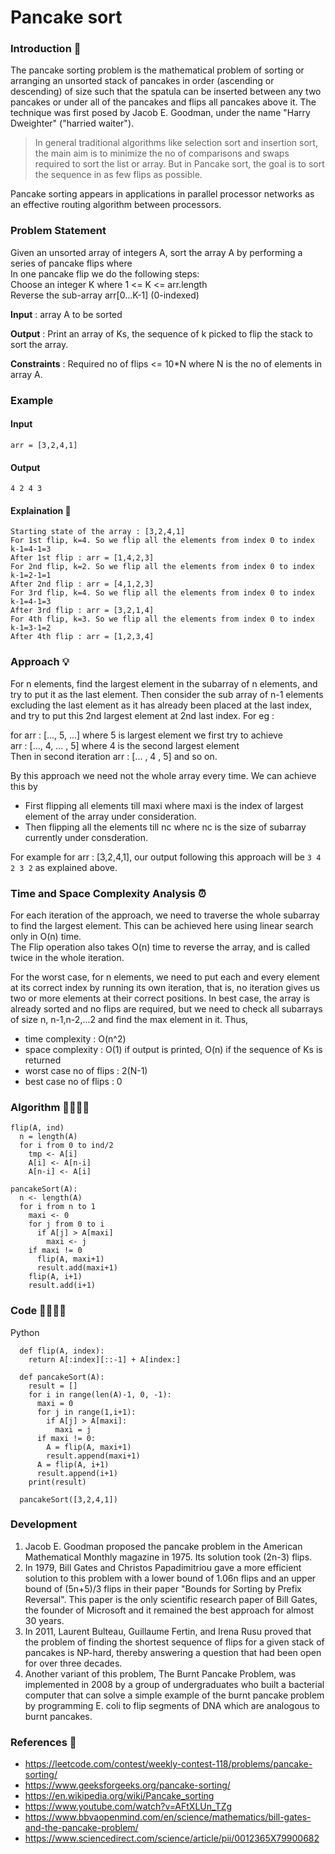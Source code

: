 # Pancake sort

### Introduction 📖

The pancake sorting problem  is the mathematical problem of sorting or arranging an unsorted stack of pancakes in order (ascending or descending) of size such that the spatula can be inserted between any two pancakes or under all of the pancakes and flips all pancakes above it. The technique was first posed by Jacob E. Goodman, under the name "Harry Dweighter" ("harried waiter").

> In general traditional algorithms like selection sort and insertion sort, the main aim is to minimize the no of comparisons and swaps required to sort the list or array. But in Pancake sort, the goal is to sort the sequence in as few flips as possible. 

Pancake sorting appears in applications in parallel processor networks as an effective routing algorithm between processors.

### Problem Statement

Given an unsorted array of integers A, sort the array A by performing a series of pancake flips where  
In one pancake flip we do the following steps:  
Choose an integer K where 1 <= K <= arr.length  
Reverse the sub-array arr[0...K-1] (0-indexed)

**Input** : array A to be sorted

**Output** : Print an array of Ks, the sequence of k picked to flip the stack to sort the array.

**Constraints** : Required no of flips <= 10*N where N is the no of elements in array A.


### Example

#### Input
```
arr = [3,2,4,1]
```

#### Output
```
4 2 4 3
```

#### Explaination 🤔
```
Starting state of the array : [3,2,4,1]
For 1st flip, k=4. So we flip all the elements from index 0 to index k-1=4-1=3
After 1st flip : arr = [1,4,2,3]
For 2nd flip, k=2. So we flip all the elements from index 0 to index k-1=2-1=1
After 2nd flip : arr = [4,1,2,3]
For 3rd flip, k=4. So we flip all the elements from index 0 to index k-1=4-1=3
After 3rd flip : arr = [3,2,1,4]
For 4th flip, k=3. So we flip all the elements from index 0 to index k-1=3-1=2
After 4th flip : arr = [1,2,3,4]
```

### Approach 💡

For n elements, find the largest element in the subarray of n elements, and try to put it as the last element. Then consider the sub array of n-1 elements excluding the last element as it has already been placed at the last index, and try to put this 2nd largest element at 2nd last index. For eg :

for arr : [..., 5, ...] where 5 is largest element we first try to achieve  
arr : [..., 4, ... , 5] where 4 is the second largest element  
Then in second iteration arr : [... , 4 , 5] and so on.

By this approach we need not the whole array every time. We can achieve this by 

- First flipping all elements till maxi where maxi is the index of largest element of the array under consideration. 
- Then flipping all the elements till nc where nc is the size of subarray currently under consderation.

For example for arr : [3,2,4,1], our output following this approach will be 
``` 3 4 2 3 2 ``` 
as explained above.


### Time and Space Complexity Analysis ⏰
For each iteration of the approach, we need to traverse the whole subarray to find the largest element. This can be achieved here using linear search only in O(n) time.  
The Flip operation also takes O(n) time to reverse the array, and is called twice in the whole iteration.  

For the worst case, for n elements, we need to put each and every element at its correct index by running its own iteration, that is, no iteration gives us two or more elements at their correct positions. In best case, the array is already sorted and no flips are required, but we need to check all subarrays of size n, n-1,n-2,...2 and find the max element in it. Thus, 
- time complexity : O(n^2)
- space complexity : O(1) if output is printed, O(n) if the sequence of Ks is returned
- worst case no of flips : 2(N-1)
- best case no of flips : 0



### Algorithm 👨‍💻👩‍💻
```
flip(A, ind)
  n = length(A)
  for i from 0 to ind/2
    tmp <- A[i]
    A[i] <- A[n-i]
    A[n-i] <- A[i]

pancakeSort(A):
  n <- length(A)
  for i from n to 1
    maxi <- 0
    for j from 0 to i
      if A[j] > A[maxi]
        maxi <- j
    if maxi != 0
      flip(A, maxi+1)
      result.add(maxi+1)
    flip(A, i+1)
    result.add(i+1)
```



### Code 👨‍💻👩‍💻
Python

      def flip(A, index):
        return A[:index][::-1] + A[index:]

      def pancakeSort(A):
        result = []
        for i in range(len(A)-1, 0, -1):
          maxi = 0
          for j in range(1,i+1):
            if A[j] > A[maxi]:
              maxi = j
          if maxi != 0:
            A = flip(A, maxi+1)
            result.append(maxi+1)
          A = flip(A, i+1)
          result.append(i+1)
        print(result)
            
      pancakeSort([3,2,4,1])


### Development
1. Jacob E. Goodman proposed the pancake problem in the American Mathematical Monthly magazine in 1975. Its solution took (2n-3) flips.
2. In 1979, Bill Gates and Christos Papadimitriou gave a more efficient solution to this problem with a lower bound of 1.06n flips and an upper bound of (5n+5)/3 flips in their paper "Bounds for Sorting by Prefix Reversal". This paper is the only scientific research paper of Bill Gates, the founder of Microsoft and it remained the best approach for almost 30 years.
3. In 2011, Laurent Bulteau, Guillaume Fertin, and Irena Rusu proved that the problem of finding the shortest sequence of flips for a given stack of pancakes is NP-hard, thereby answering a question that had been open for over three decades.
4. Another variant of this problem, The Burnt Pancake Problem, was implemented in 2008 by a group of undergraduates who built a bacterial computer that can solve a simple example of the burnt pancake problem by programming E. coli to flip segments of DNA which are analogous to burnt pancakes. 



### References 🔗

- https://leetcode.com/contest/weekly-contest-118/problems/pancake-sorting/
- https://www.geeksforgeeks.org/pancake-sorting/
- https://en.wikipedia.org/wiki/Pancake_sorting
- https://www.youtube.com/watch?v=AFtXLUn_TZg
- https://www.bbvaopenmind.com/en/science/mathematics/bill-gates-and-the-pancake-problem/
- https://www.sciencedirect.com/science/article/pii/0012365X79900682
